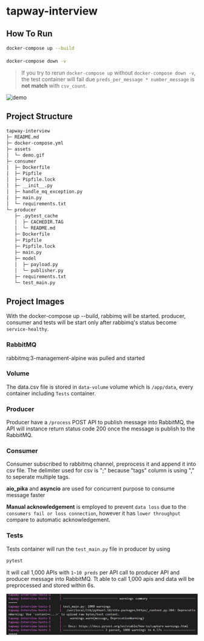 # tapway-interview

## How To Run
``` bash
docker-compose up --build

docker-compose down -v
```

> If you try to rerun `docker-compose up` without `docker-compose down -v`, the test container will fail due `preds_per_message * number_message` is **not match** with `csv_count`.


![demo](./assets/demo.gif)

## Project Structure
```
tapway-interview
├─ README.md
├─ docker-compose.yml
├─ assets
│  └─ demo.gif
├─ consumer
│  ├─ Dockerfile
│  ├─ Pipfile
│  ├─ Pipfile.lock
│  ├─ __init__.py
│  ├─ handle_mq_exception.py
│  ├─ main.py
│  └─ requirements.txt
└─ producer
   ├─ .pytest_cache
   │  ├─ CACHEDIR.TAG
   │  └─ README.md
   ├─ Dockerfile
   ├─ Pipfile
   ├─ Pipfile.lock
   ├─ main.py
   ├─ model
   │  ├─ payload.py
   │  └─ publisher.py
   ├─ requirements.txt
   └─ test_main.py
```

## Project Images
With the docker-compose up --build, rabbimq will be started. producer, consumer and tests will be start only after rabbimq's status become `service-healthy`.

### RabbitMQ 
rabbitmq:3-management-alpine was pulled and started

### Volume
The data.csv file is stored in `data-volume` volume which is `/app/data`, every container including `Tests` container. 

### Producer 
Producer have a `/process` POST API to publish message into RabbitMQ, the API will instance return status code 200 once the message is publish to the RabbitMQ.

### Consumer 
Consumer subscribed to rabbitmq channel, preprocess it and append it into csv file. The delimiter used for csv is ";" because "tags" column is using "," to seperate multiple tags.

**aio_pika** and **asyncio** are used for concurrent purpose to consume message faster

**Manual acknowledgement**  is employed to prevent `data loss` due to the `consumers fail or loss connection`, however it has `lower throughput` compare to automatic acknowledgement.

### Tests
Tests container will run the `test_main.py` file in producer by using 
```bash
pytest
```
It will call 1,000 APIs with `1~10 preds` per API call to producer API and producer message into RabbitMQ. Tt able to call 1,000 apis and data will be preprocessed and stored within 6s.


![apis performance](assets/1000_api_call_performance.png) 

